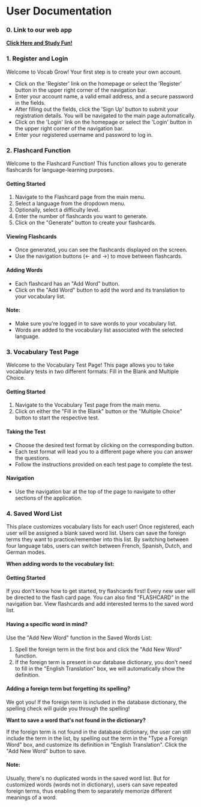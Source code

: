 # **User Documentation**

### **0. Link to our web app**

[**Click Here and Study Fun!**](http://3.14.246.240/)

### **1. Register and Login**

Welcome to Vocab Grow! Your first step is to create your own account.

- Click on the 'Register' link on the homepage or select the 'Register' button in the upper right corner of the navigation bar.
- Enter your account name, a valid email address, and a secure password in the fields.
- After filling out the fields, click the 'Sign Up' button to submit your registration details. You will be navigated to the main page automatically.
- Click on the 'Login' link on the homepage or select the 'Login' button in the upper right corner of the navigation bar.
- Enter your registered username and password to log in.

### **2. Flashcard Function**

Welcome to the Flashcard Function! This function allows you to generate flashcards for language-learning purposes.

#### **Getting Started**

1. Navigate to the Flashcard page from the main menu.
2. Select a language from the dropdown menu.
3. Optionally, select a difficulty level.
4. Enter the number of flashcards you want to generate.
5. Click on the "Generate" button to create your flashcards.

#### **Viewing Flashcards**

- Once generated, you can see the flashcards displayed on the screen.
- Use the navigation buttons (← and →) to move between flashcards.

#### **Adding Words**

- Each flashcard has an "Add Word" button.
- Click on the "Add Word" button to add the word and its translation to your vocabulary list.

#### **Note:**

- Make sure you're logged in to save words to your vocabulary list.
- Words are added to the vocabulary list associated with the selected language.

### **3. Vocabulary Test Page**

Welcome to the Vocabulary Test Page! This page allows you to take vocabulary tests in two different formats: Fill in the Blank and Multiple Choice.

#### **Getting Started**

1. Navigate to the Vocabulary Test page from the main menu.
2. Click on either the "Fill in the Blank" button or the "Multiple Choice" button to start the respective test.

#### **Taking the Test**

- Choose the desired test format by clicking on the corresponding button.
- Each test format will lead you to a different page where you can answer the questions.
- Follow the instructions provided on each test page to complete the test.

#### **Navigation**

- Use the navigation bar at the top of the page to navigate to other sections of the application.

### **4. Saved Word List**

This place customizes vocabulary lists for each user! Once registered, each user will be assigned a blank saved word list. Users can save the foreign terms they want to practice/remember into this list. By switching between four language tabs, users can switch between French, Spanish, Dutch, and German modes.

**When adding words to the vocabulary list:**

#### **Getting Started**

If you don't know how to get started, try flashcards first! Every new user will be directed to the flash card page. You can also find "FLASHCARD" in the navigation bar. View flashcards and add interested terms to the saved word list.

#### **Having a specific word in mind?** 

Use the "Add New Word" function in the Saved Words List:

1. Spell the foreign term in the first box and click the "Add New Word" function.
2. If the foreign term is present in our database dictionary, you don't need to fill in the "English Translation" box, we will automatically show the definition.

#### **Adding a foreign term but forgetting its spelling?**

We got you! If the foreign term is included in the database dictionary, the spelling check will guide you through the spelling!

**Want to save a word that's not found in the dictionary?**

If the foreign term is not found in the database dictionary, the user can still include the term in the list, by spelling out the term in the "Type a Foreign Word" box, and customize its definition in "English Translation". Click the "Add New Word" button to save.

#### **Note:**

Usually, there's no duplicated words in the saved word list. But for customized words (words not in dictionary), users can save repeated foreign terms, thus enabling them to separately memorize different meanings of a word.
